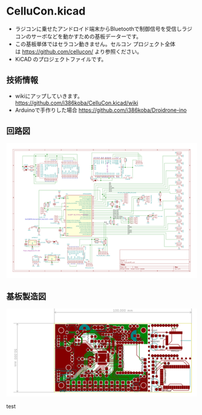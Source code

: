 # CelluCon.kicad
* ラジコンに乗せたアンドロイド端末からBluetoothで制御信号を受信しラジコンのサーボなどを動かすための基板データーです。
* この基板単体ではセラコン動きません。セルコン プロジェクト全体は https://github.com/cellucon/ より参照ください。
* KiCAD のプロジェクトファイルです。

## 技術情報
* wikiにアップしていきます。　https://github.com/i386koba/CelluCon.kicad/wiki
* Arduinoで手作りした場合 https://github.com/i386koba/Droidrone-ino

## 回路図 
![image](https://github.com/i386koba/CelluCon.kicad/blob/master/CellularRC.sch.svg)

## 基板製造図
![image](https://github.com/i386koba/CelluCon.kicad/blob/master/CellularRC-brd.svg)

test
